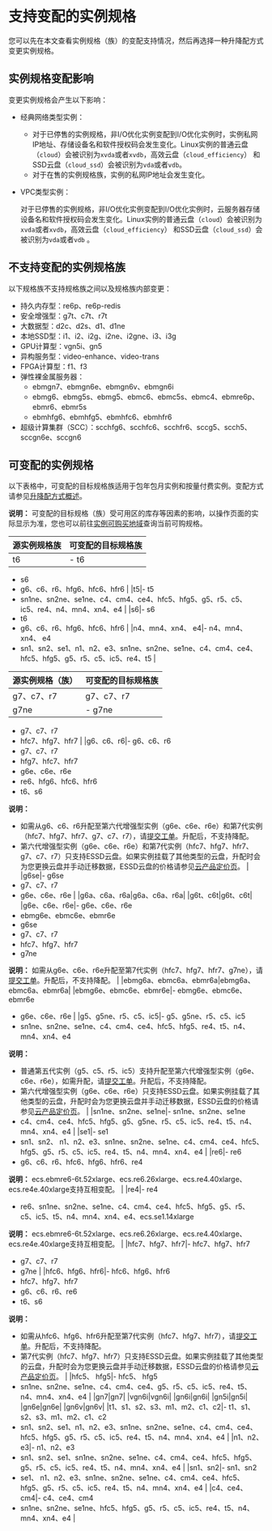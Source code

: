 # 支持变配的实例规格

您可以先在本文查看实例规格（族）的变配支持情况，然后再选择一种升降配方式变更实例规格。

## 实例规格变配影响

变更实例规格会产生以下影响：

-   经典网络类型实例：
    -   对于已停售的实例规格，非I/O优化实例变配到I/O优化实例时，实例私网IP地址、存储设备名和软件授权码会发生变化。Linux实例的普通云盘（`cloud`）会被识别为`xvda`或者`xvdb`，高效云盘（`cloud_efficiency`） 和SSD云盘（`cloud_ssd`）会被识别为`vda`或者`vdb`。
    -   对于在售的实例规格族，实例的私网IP地址会发生变化。
-   VPC类型实例：

    对于已停售的实例规格，非I/O优化实例变配到I/O优化实例时，云服务器存储设备名和软件授权码会发生变化。Linux实例的普通云盘（`cloud`）会被识别为`xvda`或者`xvdb`，高效云盘（`cloud_efficiency`） 和SSD云盘（`cloud_ssd`）会被识别为`vda`或者`vdb` 。


## 不支持变配的实例规格族

以下规格族不支持规格族之间以及规格族内部变更：

-   持久内存型：re6p、re6p-redis
-   安全增强型：g7t、c7t、r7t
-   大数据型：d2c、d2s、d1、d1ne
-   本地SSD型：i1、i2、i2g、i2ne、i2gne、i3、i3g
-   GPU计算型：vgn5i、gn5
-   异构服务型：video-enhance、video-trans
-   FPGA计算型：f1、f3
-   弹性裸金属服务器：
    -   ebmgn7、ebmgn6e、ebmgn6v、ebmgn6i
    -   ebmg6、ebmg5s、ebmg5、ebmc6、ebmc5s、ebmc4、ebmre6p、ebmr6、ebmr5s
    -   ebmhfg6、ebmhfg5、ebmhfc6、ebmhfr6
-   超级计算集群（SCC）：scchfg6、scchfc6、scchfr6、sccg5、scch5、sccgn6e、sccgn6

## 可变配的实例规格

以下表格中，可变配的目标规格族适用于包年包月实例和按量付费实例。变配方式请参见[升降配方式概述](/cn.zh-CN/实例/升降配实例/升降配方式概述.md)。

**说明：** 可变配的目标规格（族）受可用区的库存等因素的影响，以操作页面的实际显示为准，您也可以前往[实例可购买地域](https://ecs-buy.aliyun.com/instanceTypes)查询当前可购规格。

|源实例规格族|可变配的目标规格族|
|------|---------|
|t6|-   t6
-   s6
-   g6、c6、r6、hfg6、hfc6、hfr6 |
|t5|-   t5
-   sn1ne、sn2ne、se1ne、c4、cm4、ce4、hfc5、hfg5、g5、r5、c5、ic5、re4、n4、mn4、xn4、e4 |
|s6|-   s6
-   t6
-   g6、c6、r6、hfg6、hfc6、hfr6 |
|n4、mn4、xn4、 e4|-   n4、mn4、xn4、 e4
-   sn1、sn2、se1、n1、n2、e3、sn1ne、sn2ne、se1ne、c4、cm4、ce4、hfc5、hfg5、g5、r5、c5、ic5、re4、t5 |

|源实例规格（族）|可变配的目标规格族|
|--------|---------|
|g7、c7、r7|g7、c7、r7|
|g7ne|-   g7ne
-   g7、c7、r7
-   hfc7、hfg7、hfr7 |
|g6、c6、r6|-   g6、c6、r6
-   g7、c7、r7
-   hfg7、hfc7、hfr7
-   g6e、c6e、r6e
-   re6、hfg6、hfc6、hfr6
-   t6、s6

**说明：**

-   如需从g6、c6、r6升配至第六代增强型实例（g6e、c6e、r6e）和第7代实例（hfc7、hfg7、hfr7、g7、c7、r7），请[提交工单](https://selfservice.console.aliyun.com/ticket/createIndex)。升配后，不支持降配。
-   第六代增强型实例（g6e、c6e、r6e）和第7代实例（hfc7、hfg7、hfr7、g7、c7、r7）只支持ESSD云盘。如果实例挂载了其他类型的云盘，升配时会为您更换云盘并手动迁移数据，ESSD云盘的价格请参见[云产品定价页](https://www.aliyun.com/price/product)。 |
|g6se|-   g6se
-   g7、c7、r7
-   g6e、c6e、r6e |
|g6a、c6a、r6a|g6a、c6a、r6a|
|g6t、c6t|g6t、c6t|
|g6e、c6e、r6e|-   g6e、c6e、r6e
-   ebmg6e、ebmc6e、ebmr6e
-   g6se
-   g7、c7、r7
-   hfc7、hfg7、hfr7
-   g7ne

**说明：** 如需从g6e、c6e、r6e升配至第7代实例（hfc7、hfg7、hfr7、g7ne），请[提交工单](https://selfservice.console.aliyun.com/ticket/createIndex)。升配后，不支持降配。 |
|ebmg6a、ebmc6a、ebmr6a|ebmg6a、ebmc6a、ebmr6a|
|ebmg6e、ebmc6e、ebmr6e|-   ebmg6e、ebmc6e、ebmr6e
-   g6e、c6e、r6e |
|g5、g5ne、r5、c5、ic5|-   g5、g5ne、r5、c5、ic5
-   sn1ne、sn2ne、se1ne、c4、cm4、ce4、hfc5、hfg5、re4、t5、n4、mn4、xn4、e4

**说明：**

-   普通第五代实例（g5、c5、r5、ic5）支持升配至第六代增强型实例（g6e、c6e、r6e），如需升配，请[提交工单](https://selfservice.console.aliyun.com/ticket/createIndex)。升配后，不支持降配。
-   第六代增强型实例（g6e、c6e、r6e）只支持ESSD云盘。如果实例挂载了其他类型的云盘，升配时会为您更换云盘并手动迁移数据，ESSD云盘的价格请参见[云产品定价页](https://www.aliyun.com/price/product)。 |
|sn1ne、sn2ne、se1ne|-   sn1ne、sn2ne、se1ne
-   c4、cm4、ce4、hfc5、hfg5、g5、g5ne、r5、c5、ic5、re4、t5、n4、mn4、xn4、e4 |
|se1|-   se1
-   sn1、sn2、 n1、n2、e3、sn1ne、sn2ne、se1ne、c4、cm4、ce4、hfc5、hfg5、g5、r5、c5、ic5、re4、t5、n4、mn4、xn4、e4 |
|re6|-   re6
-   g6、c6、r6、hfc6、hfg6、hfr6、re4

**说明：** ecs.ebmre6-6t.52xlarge、ecs.re6.26xlarge、ecs.re4.40xlarge、ecs.re4e.40xlarge支持互相变配。 |
|re4|-   re4
-   re6、sn1ne、sn2ne、se1ne、c4、cm4、ce4、hfc5、hfg5、g5、r5、c5、ic5、t5、n4、mn4、xn4、e4、ecs.se1.14xlarge

**说明：** ecs.ebmre6-6t.52xlarge、ecs.re6.26xlarge、ecs.re4.40xlarge、ecs.re4e.40xlarge支持互相变配。 |
|hfc7、hfg7、hfr7|-   hfc7、hfg7、hfr7
-   g7、c7、r7
-   g7ne |
|hfc6、hfg6、hfr6|-   hfc6、hfg6、hfr6
-   hfc7、hfg7、hfr7
-   g6、c6、r6、re6
-   t6、s6

**说明：**

-   如需从hfc6、hfg6、hfr6升配至第7代实例（hfc7、hfg7、hfr7），请[提交工单](https://selfservice.console.aliyun.com/ticket/createIndex)。升配后，不支持降配。
-   第7代实例（hfc7、hfg7、hfr7）只支持ESSD云盘。如果实例挂载了其他类型的云盘，升配时会为您更换云盘并手动迁移数据，ESSD云盘的价格请参见[云产品定价页](https://www.aliyun.com/price/product)。 |
|hfc5、 hfg5|-   hfc5、 hfg5
-   sn1ne、sn2ne、se1ne、c4、cm4、ce4、g5、r5、c5、ic5、re4、t5、n4、mn4、xn4、e4 |
|gn7|gn7|
|vgn6i|vgn6i|
|gn6i|gn6i|
|gn5i|gn5i|
|gn6e|gn6e|
|gn6v|gn6v|
|t1、s1、s2、s3、m1、m2、c1、c2|-   t1、s1、s2、s3、m1、m2、c1、c2
-   sn1、sn2、se1、n1、n2、e3、sn1ne、sn2ne、se1ne、c4、cm4、ce4、hfc5、hfg5、g5、r5、c5、ic5、re4、t5、n4、mn4、xn4、e4 |
|n1、n2、e3|-   n1、n2、e3
-   sn1、sn2、se1、sn1ne、sn2ne、se1ne、c4、cm4、ce4、hfc5、hfg5、g5、r5、c5、ic5、re4、t5、n4、mn4、xn4、e4 |
|sn1、sn2|-   sn1、sn2
-   se1、 n1、n2、e3、sn1ne、sn2ne、se1ne、c4、cm4、ce4、hfc5、hfg5、g5、r5、c5、ic5、re4、t5、n4、mn4、xn4、e4 |
|c4、ce4、cm4|-   c4、ce4、cm4
-   sn1ne、sn2ne、se1ne、hfc5、hfg5、g5、r5、c5、ic5、re4、t5、n4、mn4、xn4、e4 |

